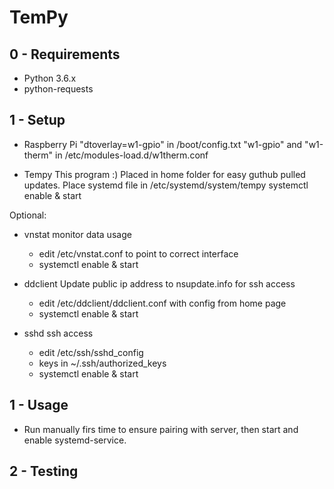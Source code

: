 TemPy
=============================

0 - Requirements
-----------------------------
* Python 3.6.x
* python-requests

1 - Setup
-----------------------------
- Raspberry Pi
  "dtoverlay=w1-gpio" in /boot/config.txt
  "w1-gpio" and "w1-therm" in /etc/modules-load.d/w1therm.conf

- Tempy
  This program :) Placed in home folder for easy guthub pulled updates.
  Place systemd file in /etc/systemd/system/tempy
  systemctl enable & start

Optional:

- vnstat
  monitor data usage
  - edit /etc/vnstat.conf to point to correct interface
  - systemctl enable & start

- ddclient
  Update public ip address to nsupdate.info for ssh access
  - edit /etc/ddclient/ddclient.conf with config from home page
  - systemctl enable & start

- sshd
  ssh access
  - edit /etc/ssh/sshd_config
  - keys in ~/.ssh/authorized_keys
  - systemctl enable & start


1 - Usage
-----------------------------
- Run manually firs time to ensure pairing with server,
then start and enable systemd-service.

2 - Testing
-----------------------------
